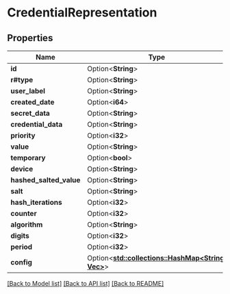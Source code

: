 # CredentialRepresentation

## Properties

Name | Type | Description | Notes
------------ | ------------- | ------------- | -------------
**id** | Option<**String**> |  | [optional]
**r#type** | Option<**String**> |  | [optional]
**user_label** | Option<**String**> |  | [optional]
**created_date** | Option<**i64**> |  | [optional]
**secret_data** | Option<**String**> |  | [optional]
**credential_data** | Option<**String**> |  | [optional]
**priority** | Option<**i32**> |  | [optional]
**value** | Option<**String**> |  | [optional]
**temporary** | Option<**bool**> |  | [optional]
**device** | Option<**String**> |  | [optional]
**hashed_salted_value** | Option<**String**> |  | [optional]
**salt** | Option<**String**> |  | [optional]
**hash_iterations** | Option<**i32**> |  | [optional]
**counter** | Option<**i32**> |  | [optional]
**algorithm** | Option<**String**> |  | [optional]
**digits** | Option<**i32**> |  | [optional]
**period** | Option<**i32**> |  | [optional]
**config** | Option<[**std::collections::HashMap<String, Vec<String>>**](Vec.md)> |  | [optional]

[[Back to Model list]](../README.md#documentation-for-models) [[Back to API list]](../README.md#documentation-for-api-endpoints) [[Back to README]](../README.md)


